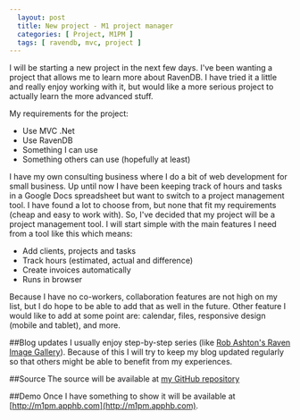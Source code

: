 ```yaml
---
  layout: post
  title: New project - M1 project manager
  categories: [ Project, M1PM ]
  tags: [ ravendb, mvc, project ]
---
```


I will be starting a new project in the next few days. I've been wanting a project that allows me to learn more about RavenDB.
I have tried it a little and really enjoy working with it, but would like a more serious project to actually learn the more advanced stuff.

My requirements for the project:
* Use MVC .Net
* Use RavenDB
* Something I can use
* Something others can use (hopefully at least)

I have my own consulting business where I do a bit of web development for small business. Up until now I have been keeping track of hours and tasks
in a Google Docs spreadsheet but want to switch to a project management tool. I have found a lot to choose from, but none that fit my requirements (cheap and easy to work with).
So, I've decided that my project will be a project management tool. I will start simple with the main features I need from a tool like this which means:

* Add clients, projects and tasks
* Track hours (estimated, actual and difference)
* Create invoices automatically
* Runs in browser

Because I have no co-workers, collaboration features are not high on my list, but I do hope to be able to add that as well in the future. 
Other feature I would like to add at some point are: calendar, files, responsive design (mobile and tablet), and more.

##Blog updates
I usually enjoy step-by-step series (like [Rob Ashton's Raven Image Gallery](http://codeofrob.com/entries/ravendb---image-gallery-project-i.html)).
Because of this I will try to keep my blog updated regularly so that others might be able to benefit from my experiences.

##Source
The source will be available at [my GitHub repository](https://github.com/andreasmcdermott/m1pm)

##Demo
Once I have something to show it will be available at [http://m1pm.apphb.com](http://m1pm.apphb.com).
